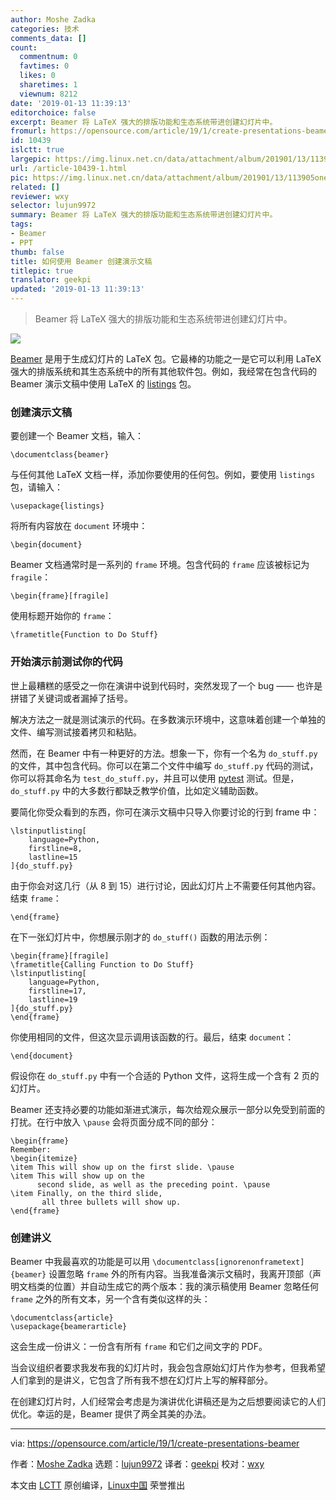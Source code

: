 ```yaml
---
author: Moshe Zadka
categories: 技术
comments_data: []
count:
  commentnum: 0
  favtimes: 0
  likes: 0
  sharetimes: 1
  viewnum: 8212
date: '2019-01-13 11:39:13'
editorchoice: false
excerpt: Beamer 将 LaTeX 强大的排版功能和生态系统带进创建幻灯片中。
fromurl: https://opensource.com/article/19/1/create-presentations-beamer
id: 10439
islctt: true
largepic: https://img.linux.net.cn/data/attachment/album/201901/13/113905one2p82t58vtqgtq.jpeg
url: /article-10439-1.html
pic: https://img.linux.net.cn/data/attachment/album/201901/13/113905one2p82t58vtqgtq.jpeg.thumb.jpg
related: []
reviewer: wxy
selector: lujun9972
summary: Beamer 将 LaTeX 强大的排版功能和生态系统带进创建幻灯片中。
tags:
- Beamer
- PPT
thumb: false
title: 如何使用 Beamer 创建演示文稿
titlepic: true
translator: geekpi
updated: '2019-01-13 11:39:13'
---
```



> 
> Beamer 将 LaTeX 强大的排版功能和生态系统带进创建幻灯片中。
> 
> 
> 


![](/data/attachment/album/201901/13/113905one2p82t58vtqgtq.jpeg)


[Beamer](https://www.overleaf.com/learn/latex/Beamer) 是用于生成幻灯片的 LaTeX 包。它最棒的功能之一是它可以利用 LaTeX 强大的排版系统和其生态系统中的所有其他软件包。例如，我经常在包含代码的 Beamer 演示文稿中使用 LaTeX 的 [listings](https://www.overleaf.com/learn/latex/Code_listing) 包。


### 创建演示文稿


要创建一个 Beamer 文档，输入：



```
\documentclass{beamer}
```

与任何其他 LaTeX 文档一样，添加你要使用的任何包。例如，要使用 `listings` 包，请输入：



```
\usepackage{listings}
```

将所有内容放在 `document` 环境中：



```
\begin{document}
```

Beamer 文档通常时是一系列的 `frame` 环境。包含代码的 `frame` 应该被标记为 `fragile`：



```
\begin{frame}[fragile]
```

使用标题开始你的 `frame`：



```
\frametitle{Function to Do Stuff}
```

### 开始演示前测试你的代码


世上最糟糕的感受之一你在演讲中说到代码时，突然发现了一个 bug —— 也许是拼错了关键词或者漏掉了括号。


解决方法之一就是测试演示的代码。在多数演示环境中，这意味着创建一个单独的文件、编写测试接着拷贝和粘贴。


然而，在 Beamer 中有一种更好的方法。想象一下，你有一个名为 `do_stuff.py` 的文件，其中包含代码。你可以在第二个文件中编写 `do_stuff.py` 代码的测试，你可以将其命名为 `test_do_stuff.py`，并且可以使用 [pytest](https://docs.pytest.org/en/latest/) 测试。但是，`do_stuff.py` 中的大多数行都缺乏教学价值，比如定义辅助函数。


要简化你受众看到的东西，你可在演示文稿中只导入你要讨论的行到 frame 中：



```
\lstinputlisting[
    language=Python,
    firstline=8,
    lastline=15
]{do_stuff.py}
```

由于你会对这几行（从 8 到 15）进行讨论，因此幻灯片上不需要任何其他内容。结束 `frame`：



```
\end{frame}
```

在下一张幻灯片中，你想展示刚才的 `do_stuff()` 函数的用法示例：



```
\begin{frame}[fragile]
\frametitle{Calling Function to Do Stuff}
\lstinputlisting[
    language=Python,
    firstline=17,
    lastline=19
]{do_stuff.py}
\end{frame}
```

你使用相同的文件，但这次显示调用该函数的行。最后，结束 `document`：



```
\end{document}
```

假设你在 `do_stuff.py` 中有一个合适的 Python 文件，这将生成一个含有 2 页的幻灯片。


Beamer 还支持必要的功能如渐进式演示，每次给观众展示一部分以免受到前面的打扰。在行中放入 `\pause` 会将页面分成不同的部分：



```
\begin{frame}
Remember:
\begin{itemize}
\item This will show up on the first slide. \pause
\item This will show up on the
      second slide, as well as the preceding point. \pause
\item Finally, on the third slide,
       all three bullets will show up.
\end{frame}
```

### 创建讲义


Beamer 中我最喜欢的功能是可以用 `\documentclass[ignorenonframetext]{beamer}` 设置忽略 `frame` 外的所有内容。当我准备演示文稿时，我离开顶部（声明文档类的位置）并自动生成它的两个版本：我的演示稿使用 Beamer 忽略任何 `frame` 之外的所有文本，另一个含有类似这样的头：



```
\documentclass{article}
\usepackage{beamerarticle}
```

这会生成一份讲义：一份含有所有 `frame` 和它们之间文字的 PDF。


当会议组织者要求我发布我的幻灯片时，我会包含原始幻灯片作为参考，但我希望人们拿到的是讲义，它包含了所有我不想在幻灯片上写的解释部分。


在创建幻灯片时，人们经常会考虑是为演讲优化讲稿还是为之后想要阅读它的人们优化。幸运的是，Beamer 提供了两全其美的办法。




---


via: <https://opensource.com/article/19/1/create-presentations-beamer>


作者：[Moshe Zadka](https://opensource.com/users/moshez) 选题：[lujun9972](https://github.com/lujun9972) 译者：[geekpi](https://github.com/geekpi) 校对：[wxy](https://github.com/wxy)


本文由 [LCTT](https://github.com/LCTT/TranslateProject) 原创编译，[Linux中国](https://linux.cn/) 荣誉推出